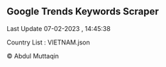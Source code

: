 

## Google Trends Keywords Scraper 
 
Last Update 07-02-2023 , 14:45:38

Country List :
VIETNAM.json



© Abdul Muttaqin 
